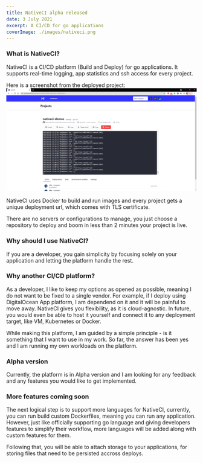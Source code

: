 ```yaml
---
title: NativeCI alpha released
date: 3 July 2021
excerpt: A CI/CD for go applications
coverImage: ./images/nativeci.png
---
```


### What is NativeCI?
NativeCI is a CI/CD platform (Build and Deploy) for go applications. It supports real-time logging, app statistics and ssh access for every project.

Here is a screenshot from the deployed project:
![NativeCI demo](./images/nativeci-demo.png)

NativeCI uses Docker to build and run images and every project gets a unique deployment url, which comes with TLS certificate.

There are no servers or configurations to manage, you just choose a repository to deploy and boom in less than 2 minutes your project is live.

### Why should I use NativeCI?
If you are a developer, you gain simplicity by focusing solely on your application and letting the platform handle the rest.

### Why another CI/CD platform?
As a developer, I like to keep my options as opened as possible, meaning I do not want to be fixed to a single vendor. For example, if I deploy using DigitalOcean App platform, I am dependend on it and it will be painful to move away. NativeCI gives you flexibility, as it is cloud-agnostic. In future, you would even be able to host it yourself and connect it to any deployment target, like VM, Kubernetes or Docker.

While making this platform, I am guided by a simple principle - is it something that I want to use in my work. So far, the answer has been yes and I am running my own workloads on the platform.

### Alpha version
Currently, the platform is in Alpha version and I am looking for any feedback and any features you would like to get implemented.

### More features coming soon
The next logical step is to support more languages for NativeCI, currently, you can run build custom Dockerfiles, meaning you can run any application. However, just like officially supporting go language and giving developers features to simplify their workflow, more languages will be added along with custom features for them.

Following that, you will be able to attach storage to your applications, for storing files that need to be persisted accross deploys.

